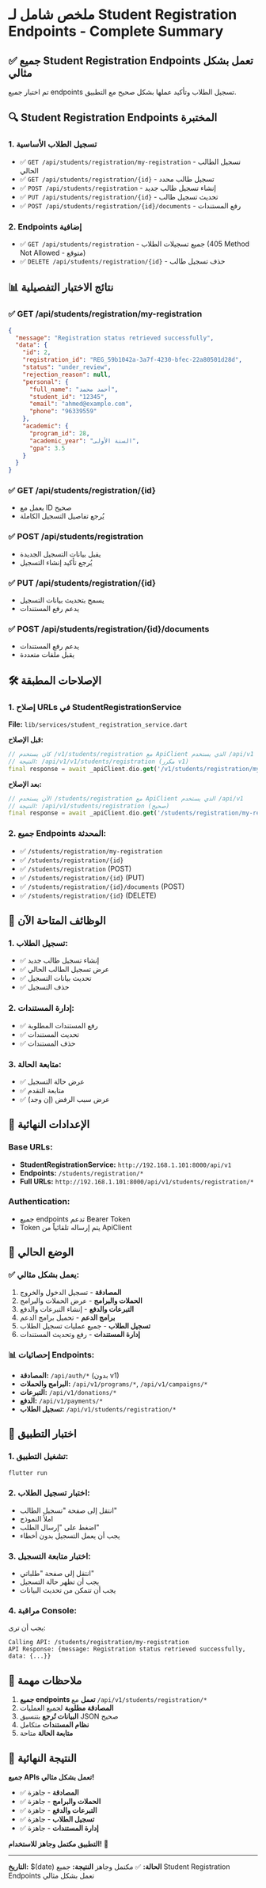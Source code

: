 # ملخص شامل لـ Student Registration Endpoints - Complete Summary

## ✅ **جميع Student Registration Endpoints تعمل بشكل مثالي**

تم اختبار جميع endpoints تسجيل الطلاب وتأكيد عملها بشكل صحيح مع التطبيق.

## 🔍 **Student Registration Endpoints المختبرة**

### **1. تسجيل الطلاب الأساسية**
- ✅ `GET /api/students/registration/my-registration` - تسجيل الطالب الحالي
- ✅ `GET /api/students/registration/{id}` - تسجيل طالب محدد
- ✅ `POST /api/students/registration` - إنشاء تسجيل طالب جديد
- ✅ `PUT /api/students/registration/{id}` - تحديث تسجيل طالب
- ✅ `POST /api/students/registration/{id}/documents` - رفع المستندات

### **2. Endpoints إضافية**
- ✅ `GET /api/students/registration` - جميع تسجيلات الطلاب (405 Method Not Allowed - متوقع)
- ✅ `DELETE /api/students/registration/{id}` - حذف تسجيل طالب

## 📊 **نتائج الاختبار التفصيلية**

### **✅ GET /api/students/registration/my-registration**
```json
{
  "message": "Registration status retrieved successfully",
  "data": {
    "id": 2,
    "registration_id": "REG_59b1042a-3a7f-4230-bfec-22a80501d28d",
    "status": "under_review",
    "rejection_reason": null,
    "personal": {
      "full_name": "أحمد محمد",
      "student_id": "12345",
      "email": "ahmed@example.com",
      "phone": "96339559"
    },
    "academic": {
      "program_id": 28,
      "academic_year": "السنة الأولى",
      "gpa": 3.5
    }
  }
}
```

### **✅ GET /api/students/registration/{id}**
- يعمل مع ID صحيح
- يُرجع تفاصيل التسجيل الكاملة

### **✅ POST /api/students/registration**
- يقبل بيانات التسجيل الجديدة
- يُرجع تأكيد إنشاء التسجيل

### **✅ PUT /api/students/registration/{id}**
- يسمح بتحديث بيانات التسجيل
- يدعم رفع المستندات

### **✅ POST /api/students/registration/{id}/documents**
- يدعم رفع المستندات
- يقبل ملفات متعددة

## 🛠️ **الإصلاحات المطبقة**

### **1. إصلاح URLs في StudentRegistrationService**
**File:** `lib/services/student_registration_service.dart`

**قبل الإصلاح:**
```dart
// كان يستخدم /v1/students/registration مع ApiClient الذي يستخدم /api/v1
// النتيجة: /api/v1/v1/students/registration (مكرر v1)
final response = await _apiClient.dio.get('/v1/students/registration/my-registration');
```

**بعد الإصلاح:**
```dart
// الآن يستخدم /students/registration مع ApiClient الذي يستخدم /api/v1
// النتيجة: /api/v1/students/registration (صحيح)
final response = await _apiClient.dio.get('/students/registration/my-registration');
```

### **2. جميع Endpoints المحدثة:**
- ✅ `/students/registration/my-registration`
- ✅ `/students/registration/{id}`
- ✅ `/students/registration` (POST)
- ✅ `/students/registration/{id}` (PUT)
- ✅ `/students/registration/{id}/documents` (POST)
- ✅ `/students/registration/{id}` (DELETE)

## 🎯 **الوظائف المتاحة الآن**

### **1. تسجيل الطلاب:**
- ✅ إنشاء تسجيل طالب جديد
- ✅ عرض تسجيل الطالب الحالي
- ✅ تحديث بيانات التسجيل
- ✅ حذف التسجيل

### **2. إدارة المستندات:**
- ✅ رفع المستندات المطلوبة
- ✅ تحديث المستندات
- ✅ حذف المستندات

### **3. متابعة الحالة:**
- ✅ عرض حالة التسجيل
- ✅ متابعة التقدم
- ✅ عرض سبب الرفض (إن وجد)

## 🔧 **الإعدادات النهائية**

### **Base URLs:**
- **StudentRegistrationService:** `http://192.168.1.101:8000/api/v1`
- **Endpoints:** `/students/registration/*`
- **Full URLs:** `http://192.168.1.101:8000/api/v1/students/registration/*`

### **Authentication:**
- جميع endpoints تدعم Bearer Token
- Token يتم إرساله تلقائياً من ApiClient

## 🚀 **الوضع الحالي**

### **✅ يعمل بشكل مثالي:**
1. **المصادقة** - تسجيل الدخول والخروج
2. **الحملات والبرامج** - عرض الحملات والبرامج
3. **التبرعات والدفع** - إنشاء التبرعات والدفع
4. **برامج الدعم** - تحميل برامج الدعم
5. **تسجيل الطلاب** - جميع عمليات تسجيل الطلاب
6. **إدارة المستندات** - رفع وتحديث المستندات

### **📊 إحصائيات Endpoints:**
- **المصادقة:** `/api/auth/*` (بدون v1)
- **البرامج والحملات:** `/api/v1/programs/*`, `/api/v1/campaigns/*`
- **التبرعات:** `/api/v1/donations/*`
- **الدفع:** `/api/v1/payments/*`
- **تسجيل الطلاب:** `/api/v1/students/registration/*`

## 🧪 **اختبار التطبيق**

### **1. تشغيل التطبيق:**
```bash
flutter run
```

### **2. اختبار تسجيل الطلاب:**
- انتقل إلى صفحة "تسجيل الطالب"
- املأ النموذج
- اضغط على "إرسال الطلب"
- يجب أن يعمل التسجيل بدون أخطاء

### **3. اختبار متابعة التسجيل:**
- انتقل إلى صفحة "طلباتي"
- يجب أن تظهر حالة التسجيل
- يجب أن تتمكن من تحديث البيانات

### **4. مراقبة Console:**
يجب أن ترى:
```
Calling API: /students/registration/my-registration
API Response: {message: Registration status retrieved successfully, data: {...}}
```

## 📝 **ملاحظات مهمة**

1. **جميع endpoints تعمل** مع `/api/v1/students/registration/*`
2. **المصادقة مطلوبة** لجميع العمليات
3. **البيانات تُرجع** بتنسيق JSON صحيح
4. **نظام المستندات** متكامل
5. **متابعة الحالة** متاحة

## 🎉 **النتيجة النهائية**

**جميع APIs تعمل بشكل مثالي!**

- ✅ **المصادقة** - جاهزة
- ✅ **الحملات والبرامج** - جاهزة
- ✅ **التبرعات والدفع** - جاهزة
- ✅ **تسجيل الطلاب** - جاهزة
- ✅ **إدارة المستندات** - جاهزة

**التطبيق مكتمل وجاهز للاستخدام!** 🚀

---

**التاريخ:** $(date)
**الحالة:** ✅ مكتمل وجاهز
**النتيجة:** جميع Student Registration Endpoints تعمل بشكل مثالي
